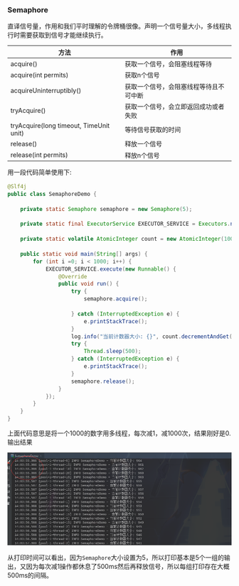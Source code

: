 ### Semaphore

​		直译信号量，作用和我们平时理解的令牌桶很像。声明一个信号量大小，多线程执行时需要获取到信号才能继续执行。

| 方法                                    | 作用                                   |
| --------------------------------------- | -------------------------------------- |
| acquire()                               | 获取一个信号，会阻塞线程等待           |
| acquire(int permits)                    | 获取n个信号                            |
| acquireUninterruptibly()                | 获取一个信号，会阻塞线程等待且不可中断 |
| tryAcquire()                            | 获取一个信号，会立即返回成功或者失败   |
| tryAcquire(long timeout, TimeUnit unit) | 等待信号获取的时间                     |
| release()                               | 释放一个信号                           |
| release(int permits)                    | 释放n个信号                            |

用一段代码简单使用下:

```java
@Slf4j
public class SemaphoreDemo {

    private static Semaphore semaphore = new Semaphore(5);

    private static final ExecutorService EXECUTOR_SERVICE = Executors.newFixedThreadPool(20);

    private static volatile AtomicInteger count = new AtomicInteger(1000);

    public static void main(String[] args) {
        for (int i =0; i < 1000; i++) {
            EXECUTOR_SERVICE.execute(new Runnable() {
                @Override
                public void run() {
                    try {
                        semaphore.acquire();

                    } catch (InterruptedException e) {
                        e.printStackTrace();
                    }
                    log.info("当前计数器大小: {}", count.decrementAndGet());
                    try {
                        Thread.sleep(500);
                    } catch (InterruptedException e) {
                        e.printStackTrace();
                    }
                    semaphore.release();
                }
            });
        }
    }
}
```

上面代码意思是将一个1000的数字用多线程，每次减1，减1000次，结果刚好是0.输出结果

![1560147761753](../图床/截图/1560147761753.png)

从打印时间可以看出，因为`Semaphore`大小设置为5，所以打印基本是5个一组的输出，又因为每次减1操作都休息了500ms然后再释放信号，所以每组打印存在大概500ms的间隔。